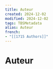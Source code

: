 ```yaml
---
title: Auteur
created: 2024-12-02
modified: 2024-12-02
tags: TBSMetadata
alias: Auteur
french:
- "[[1715 Authors]]"
---
```

# Auteur

